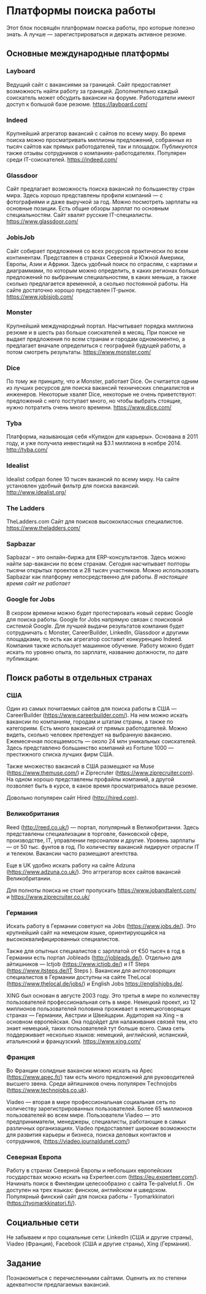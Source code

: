 # Платформы поиска работы

Этот блок посвящён платформам поиска работы, про которые полезно знать. А лучше — зарегистрироваться и держать активное резюме.

## Основные международные платформы 

### Layboard
Ведущий сайт с вакансиями за границей. Сайт предоставляет возможность найти работу за границей. Дополнительно каждый соискатель может обсудить вакансии на форуме. Работодатели имеют доступ к большой базе резюме.
https://layboard.com/

### Indeed
Крупнейший агрегатор вакансий с сайтов по всему миру. Во время поиска можно просматривать миллионы предложений, собранных из тысяч сайтов как прямых работодателей, так и площадок. Публикуются также отзывы сотрудников о компаниях-работодателях. Популярен среди IT-соискателей.
https://indeed.com/

### Glassdoor 
Сайт предлагает возможность поиска вакансий по большинству стран мира. Здесь хорошо представлены профили компаний — с фотографиями и даже выручкой за год. Можно посмотреть зарплаты на основные позиции. Есть общие обзоры зарплат по основным специальностям. Сайт хвалят русские IT-специалисты.
https://www.glassdoor.com/

### JobisJob 
Сайт собирает предложения со всех ресурсов практически по всем континентам. Представлен в странах Северной и Южной Америки, Европы, Азии и Африки. Здесь удобный поиск по отраслям, с картами и диаграммами, по которым можно определить, в каких регионах больше предложений по выбранным специальностям, в каких меньше, а также сколько предлагается временной, а сколько постоянной работы.
На сайте достаточно хорошо представлен IT-рынок.
https://www.jobisjob.com/

### Monster
Крупнейший международный портал. Насчитывает порядка миллиона резюме и в шесть раз больше соискателей в месяц.
При поиске не выдает предложения по всем странам и городам одномоментно, а предлагает вначале определиться с географией будущей работы, а потом смотреть результаты.
https://www.monster.com/

### Dice
По тому же принципу, что и Monster, работает Dice. Он считается одним из лучших ресурсов для поиска вакансий технических специалистов и инженеров.
Некоторые хвалят Dice, некоторые не очень приветствуют: предложений с него поступает много, но чтобы выбрать стоящие, нужно потратить очень много времени.
https://www.dice.com/

### Tyba
Платформа, называющая себя «Купидон для карьеры». Основана в 2011 году, и уже получила инвестиций на $3.1 миллиона в ноябре 2014.
http://tyba.com/

### Idealist
Idealist собрал более 10 тысяч вакансий по всему миру. На сайте установлен удобный фильтр для поиска вакансий.
http://www.idealist.org/

### The Ladders
TheLadders.com	Сайт для поисков высококлассных специалистов.
https://www.theladders.com/

### Sapbazar
Sapbazar – это онлайн-биржа для ERP-консультантов. Здесь можно найти sap-вакансии по всем странам. Сегодня насчитывает полторы тысячи открытых проектов и 28 тысяч участников. Можно использовать Sapbazar как платформу непосредственно для работы.
*В настоящее время сайт не работает*

### Google for Jobs
В скором времени можно будет протестировать новый сервис Google для поиска работы. Google for Jobs напрямую связан с поисковой системой Google. Для лучшей выдачи результатов компания будет сотрудничать с Monster, CareerBuilder, LinkedIn, Glassdoor и другими площадками, то есть как агрегатор составит конкуренцию Indeed. Компания также использует машинное обучение.
Работу можно будет искать по уровню опыта, по зарплате, названию должности, по дате публикации.


## Поиск работы в отдельных странах

### США

Один из самых почитаемых сайтов для поиска работы в США — CareerBuilder (https://www.careerbuilder.com/). На нем можно искать вакансии по компаниям, городам и штатам страны, а также по категориям. Есть много вакансий от прямых работодателей. Можно видеть, сколько человек претендует на выбранную вакансию. Ежемесячная посещаемость — около 24 млн уникальных соискателей. Здесь представлено большинство компаний из Fortune 1000 — престижного списка лучших фирм США.

Также множество вакансий в США размещают на Muse (https://www.themuse.com/) и Ziprecruter (https://www.ziprecruiter.com). На одном хорошо представлены профайлы компаний, а другой позволяет быть в курсе, в какое время просматривалось ваше резюме.

Довольно популярен сайт Hired (http://hired.com).

### Великобритания

Reed (http://reed.co.uk/) — портал, популярный в Великобритании. Здесь представлены специализации в торговле, банковской сфере, производстве, IT, управлении персоналом и другие. Уровень зарплаты — от 50 тыс. фунтов в год. По количеству вакансий лидируют отрасли IT и телеком. Вакансии часто размещают агентства.

Еще в UK удобно искать работу на сайте Adzuna (https://www.adzuna.co.uk/). Это аггрегатор всех сайтов вакансий Великобритании.

Для полноты поиска не стоит пропускать https://www.jobandtalent.com/ и https://www.ziprecruiter.co.uk/

### Германия

Искать работу в Германии советуют на Jobs (https://www.jobs.de/). Это крупнейший сайт на немецком языке, ориентирующийся на высококвалифицированных специалистов.

Также для опытных специалистов с зарплатой от €50 тысяч в год в Германии есть портал Jobleads (http://jobleads.de/). Отдельно для айтишников — Ictjob (https://www.ictjob.de/) и IT Steps (https://www.itsteps.de/IT Steps ). Вакансии для англоговорящих специалистов в Германии доступны на сайте TheLocal (https://www.thelocal.de/jobs/) и English Jobs https://englishjobs.de/.

XING был основан в августе 2003 году. Это третья в мире по количеству пользователей профессиональная сеть в мире. Немецкий проект, из 12 миллионов пользователей половина проживает в немецкоговорящих странах — Германии, Австрии и Швейцарии. Аудитория на Xing – в основном европейская. Она подойдет для налаживания связей тем, кто знает немецкий, таких пользователей тут больше всего. Сама сеть поддерживает несколько языков: немецкий, английский, испанский, итальянский и французский.
https://www.xing.com/

### Франция

Во Франции солидные вакансии можно искать на Аpec (https://www.apec.fr/) там есть много предложений для руководителей высшего звена. 
Среди айтишников очень популярен Тechnojobs (https://www.technojobs.co.uk).

Viadeo  — вторая в мире профессиональная социальная сеть по количеству зарегистрированных пользователей. Более 65 миллионов пользователей во всем мире. Пользователи Viadeo — это предприниматели, менеджеры, специалисты, работающие в самых различных организациях. Viadeo предоставляет широкие возможности для развития карьеры и бизнеса, поиска деловых контактов и сотрудников, (https://viadeo.journaldunet.com/)


### Северная Европа

Работу в странах Северной Европы и небольших европейских государствах можно искать на Еxperteer.com (https://eu.experteer.com/). Начинать поиск в Финляндии целесообразно с сайта Te-palvelut.fi . Он доступен на трех языках: финском, английском и шведском. Популярный финский сайт для поиска работы - Tyomarkkinatori (https://tyomarkkinatori.fi/).

## Cоциальные сети

Не забываем и про социальные сети: LinkedIn (США и другие страны), Viadeo (Франция), Facebook (США и другие страны), Xing (Германия).

## Задание

Познакомиться с перечисленными сайтами. Оценить их по степени адекватности предлагаемых вакансий.
